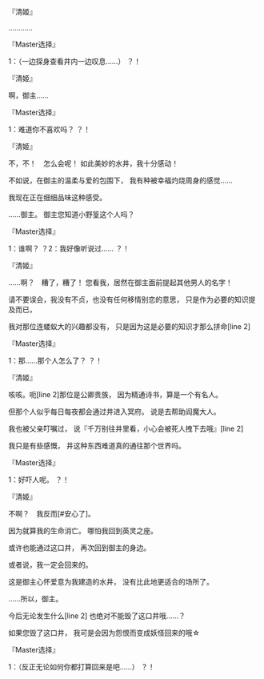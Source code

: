 『清姬』

…………

『Master选择』

1：（一边探身查看井内一边叹息……）
？！

『清姬』

啊，御主……

『Master选择』

1：难道你不喜欢吗？
？！

『清姬』

不，不！　怎么会呢！
如此美妙的水井，我十分感动！

不如说，在御主的温柔与爱的包围下，
我有种被幸福灼烧周身的感觉……

我现在正在细细品味这种感受。

……御主。
御主您知道小野篁这个人吗？

『Master选择』

1：谁啊？
？2：我好像听说过……
？！

『清姬』

……啊？　糟了，糟了！
您看我，居然在御主面前提起其他男人的名字！

请不要误会，我没有不贞，也没有任何移情别恋的意思，
只是作为必要的知识提及而已，

我对那位连蝼蚁大的兴趣都没有，
只是因为这是必要的知识才那么拼命[line 2]

『Master选择』

1：那……那个人怎么了？
？！

『清姬』

咳咳。呃[line 2]那位是公卿贵族，
因为精通诗书，算是一个有名人。

但那个人似乎每日每夜都会通过井进入冥府。
说是去帮助阎魔大人。

我也被父亲叮嘱过，
说『千万别往井里看，小心会被死人拽下去哦』[line 2]

我只是有些感慨，
井这种东西难道真的通往那个世界吗。

『Master选择』

1：好吓人呢。
？！

『清姬』

不啊？　我反而[#安心了]。

因为就算我的生命消亡。
哪怕我回到英灵之座。

或许也能通过这口井，
再次回到御主的身边。

或者说，我一定会回来的。

这是御主心怀爱意为我建造的水井，
没有比此地更适合的场所了。

……所以，御主。

今后无论发生什么[line 2]
也绝对不能毁了这口井哦……？

如果您毁了这口井，
我可是会因为怨恨而变成妖怪回来的哦☆

『Master选择』

1：（反正无论如何你都打算回来是吧……）
？！

